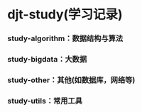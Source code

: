 # djt-study(学习记录)

### study-algorithm：数据结构与算法

### study-bigdata：大数据

### study-other：其他(如数据库，网络等)

### study-utils：常用工具
